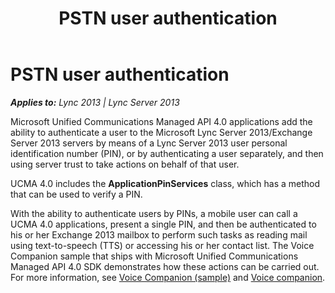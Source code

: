 ﻿---
title: PSTN user authentication
TOCTitle: PSTN user authentication
ms:assetid: 8e0d8150-57bc-49ab-a190-e7e25d42df05
ms:mtpsurl: https://msdn.microsoft.com/en-us/library/Dn465941(v=office.15)
ms:contentKeyID: 57102434
ms.date: 07/25/2014
mtps_version: v=office.15
---

# PSTN user authentication


_**Applies to:** Lync 2013 | Lync Server 2013_

Microsoft Unified Communications Managed API 4.0 applications add the ability to authenticate a user to the Microsoft Lync Server 2013/Exchange Server 2013 servers by means of a Lync Server 2013 user personal identification number (PIN), or by authenticating a user separately, and then using server trust to take actions on behalf of that user.

UCMA 4.0 includes the **ApplicationPinServices** class, which has a method that can be used to verify a PIN.

With the ability to authenticate users by PINs, a mobile user can call a UCMA 4.0 applications, present a single PIN, and then be authenticated to his or her Exchange 2013 mailbox to perform such tasks as reading mail using text-to-speech (TTS) or accessing his or her contact list. The Voice Companion sample that ships with Microsoft Unified Communications Managed API 4.0 SDK demonstrates how these actions can be carried out. For more information, see [Voice Companion (sample)](voice-companion-sample.md) and [Voice companion](voice-companion.md).

